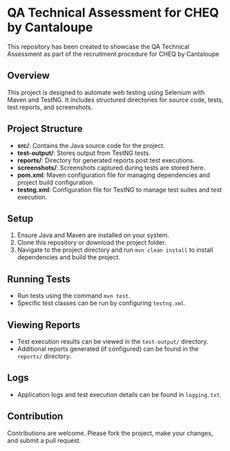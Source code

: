 # QA Technical Assessment for CHEQ by Cantaloupe
This repository has been created to showcase the QA Technical Assessment as part of the recruitment procedure for CHEQ by Cantaloupe

## Overview
This project is designed to automate web testing using Selenium with Maven and TestNG. It includes structured directories for source code, tests, test reports, and screenshots.

## Project Structure
- **src/**: Contains the Java source code for the project.
- **test-output/**: Stores output from TestNG tests.
- **reports/**: Directory for generated reports post test executions.
- **screenshots/**: Screenshots captured during tests are stored here.
- **pom.xml**: Maven configuration file for managing dependencies and project build configuration.
- **testng.xml**: Configuration file for TestNG to manage test suites and test execution.

## Setup
1. Ensure Java and Maven are installed on your system.
2. Clone this repository or download the project folder.
3. Navigate to the project directory and run `mvn clean install` to install dependencies and build the project.

## Running Tests
- Run tests using the command `mvn test`.
- Specific test classes can be run by configuring `testng.xml`.

## Viewing Reports
- Test execution results can be viewed in the `test-output/` directory.
- Additional reports generated (if configured) can be found in the `reports/` directory.

## Logs
- Application logs and test execution details can be found in `logging.txt`.

## Contribution
Contributions are welcome. Please fork the project, make your changes, and submit a pull request.
